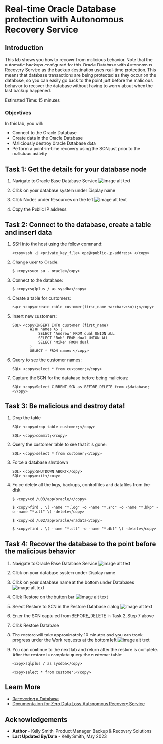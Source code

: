# Real-time Oracle Database protection with Autonomous Recovery Service

## Introduction

This lab shows you how to recover from malicious behavior.  Note that the automatic backups configured for this Oracle Database with Autonomous Recovery Service as the backup destination uses real-time protection.  This means that database transactions are being protected as they occur on the database, so you can easily go back to the point just before the malicious behavior to recover the database without having to worry about when the last backup happened.

Estimated Time: 15 minutes

### Objectives

In this lab, you will:
* Connect to the Oracle Database
* Create data in the Oracle Database
* Maliciously destroy Oracle Database data
* Perform a point-in-time recovery using the SCN just prior to the malicious activity

## Task 1: Get the details for your database node

1. Navigate to Oracle Base Database Service
    ![image alt text](images/Ham_baseDB.png)

2. Click on your database system under Display name

3. Click Nodes under Resources on the left
    ![Image alt text](images/BaseDB_Public_IP.png)

4. Copy the Public IP address

## Task 2: Connect to the database, create a table and insert data

1. SSH into the host using the follow command:
    ```
    <copy>ssh -i <private_key_file> opc@<public-ip-address> </copy>
    ```

2. Change user to Oracle:
    ```
    $ <copy>sudo su - oracle</copy>  
    ```
3. Connect to the database:
    ```
    $ <copy>sqlplus / as sysdba</copy> 
    ```

4. Create a table for customers:
    ```
    SQL> <copy>create table customer(first_name varchar2(50));</copy>
    ```
5. Insert new customers:
    ```
    SQL> <copy>INSERT INTO customer (first_name) 
            WITH names AS (
                SELECT 'Andrew' FROM dual UNION ALL
                SELECT 'Bob' FROM dual UNION ALL
                SELECT 'Mike' FROM dual
            )
            SELECT * FROM names;</copy>
    ```

6. Query to see the customer names:
    ```
    SQL> <copy>select * from customer;</copy>
    ```

7. Capture the SCN for the database before being malicious:
    ```
    SQL> <copy>Select CURRENT_SCN as BEFORE_DELETE from v$database;</copy>
    ```

## Task 3: Be malicious and destroy data!

1. Drop the table
    ```
    SQL> <copy>drop table customer;</copy>
    ```
    ```
    SQL> <copy>commit;</copy>
    ```

2. Query the customer table to see that it is gone:
    ```
    SQL> <copy>select * from customer;</copy>
    ```

3. Force a database shutdown
    ```
    SQL> <copy>SHUTDOWN ABORT</copy>
    SQL> <copy>exit</copy>
    ```

4. Force delete all the logs, backups, controlfiles and datafiles from the disk
    ```
    $ <copy>cd /u03/app/oracle/</copy>
    ```
    ```
    $ <copy>find . \( -name "*.log" -o -name "*.arc" -o -name "*.bkp" -o -name "*.ctl" \) -delete</copy>
    ```
    ```
    $ <copy>cd /u02/app/oracle/oradata</copy>
    ```
    ```
    $ <copy>find . \( -name "*.ctl" -o -name "*.dbf" \) -delete</copy>
    ```

## Task 4: Recover the database to the point before the malicious behavior

1. Navigate to Oracle Base Database Service
    ![image alt text](images/Ham_baseDB.png)

2. Click on your database system under Display name

3. Click on your database name at the bottom under Databases
    ![image alt text](images/BaseDB_Database.png)

4. Click Restore on the button bar
    ![image alt text](images/BaseDB_button_bar.png)

5. Select Restore to SCN in the Restore Database dialog
    ![image alt text](images/BaseDB_Restore_Dialog.png)

6. Enter the SCN captured from BEFORE_DELETE in Task 2, Step 7 above

7. Click Restore Database

8. The restore will take approximately 10 minutes and you can track progress under the Work requests at the bottom left
    ![image alt text](images/BaseDB_Public_IP.png)

9. You can continue to the next lab and return after the restore is complete.  After the restore is complete query the customer table:
    ```
    <copy>sqlplus / as sysdba</copy>
    ```
    ```
    <copy>select * from customer;</copy>
    ```


## Learn More

* [Recovering a Database](https://docs.oracle.com/en-us/iaas/recovery-service/doc/recovering-database.html#GUID-6E88692E-FCFA-4CFE-844C-00A79E8D079B)
* [Documentation for Zero Data Loss Autonomous Recovery Service](https://docs.oracle.com/en/cloud/paas/recovery-service/dbrsu/)


## Acknowledgements
* **Author** - Kelly Smith, Product Manager, Backup & Recovery Solutions
* **Last Updated By/Date** - Kelly Smith, May 2023
